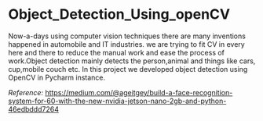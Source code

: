 # Object_Detection_Using_openCV


Now-a-days using computer vision techniques there are many inventions happened in automobile and IT industries. we are trying to fit CV in every here and there to reduce the manual work and ease the process of work.Object detection mainly detects the person,animal and things like cars, cup,mobile couch etc. In this project we developed object detection using OpenCV in Pycharm instance. 

_Reference:_
https://medium.com/@ageitgey/build-a-face-recognition-system-for-60-with-the-new-nvidia-jetson-nano-2gb-and-python-46edbddd7264
